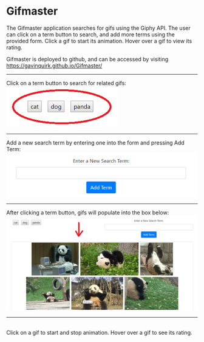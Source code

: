 # Gifmaster

The Gifmaster application searches for gifs using the Giphy API. The user can click on a term button to search, and add more terms using the provided form. Click a gif to start its animation. Hover over a gif to view its rating.

Gifmaster is deployed to github, and can be accessed by visiting https://gavinquirk.github.io/Gifmaster/
<hr>
Click on a term button to search for related gifs:
<br>
<img src='./assets/images/readme-images/term-buttons.png'>
<hr>
Add a new search term by entering one into the form and pressing Add Term:
<img src='./assets/images/readme-images/new-term-entry.png'>
<hr>
After clicking a term button, gifs will populate into the box below:
<img src='./assets/images/readme-images/gif-population.png'>
<hr>
<br>
Click on a gif to start and stop animation. Hover over a gif to see its rating.

